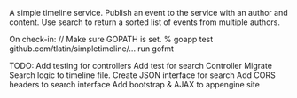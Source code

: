 A simple timeline service. Publish an event to the service with an author and content. Use search to return a sorted list of events from multiple authors.

On check-in:
// Make sure GOPATH is set.
% goapp test github.com/tlatin/simpletimeline/...
run gofmt

TODO:
	Add testing for controllers
	Add test for search Controller
	Migrate Search logic to timeline file.
	Create JSON interface for search
	Add CORS headers to search interface
	Add bootstrap & AJAX to appengine site